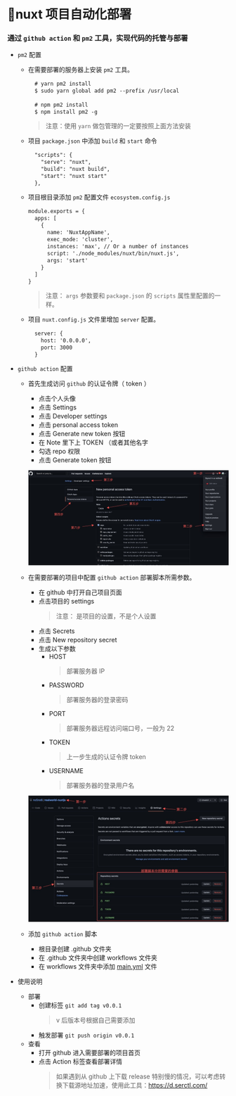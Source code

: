 # nuxt 项目自动化部署
### 通过 `github action` 和 `pm2` 工具，实现代码的托管与部署

+ `pm2` 配置
  - 在需要部署的服务器上安装 `pm2` 工具。
    ```
      # yarn pm2 install
      $ sudo yarn global add pm2 --prefix /usr/local

      # npm pm2 install
      $ npm install pm2 -g
    ```
    > 注意：使用 `yarn` 做包管理的一定要按照上面方法安装

  - 项目 `package.json` 中添加 `build` 和 `start` 命令
    ```
      "scripts": {
        "serve": "nuxt",
        "build": "nuxt build",
        "start": "nuxt start"
      },
    ```

  - 项目根目录添加 `pm2` 配置文件 `ecosystem.config.js`
    ```
    module.exports = {
      apps: [
        {
          name: 'NuxtAppName',
          exec_mode: 'cluster',
          instances: 'max', // Or a number of instances
          script: './node_modules/nuxt/bin/nuxt.js',
          args: 'start'
        }
      ]
    }
    ```
    > 注意： `args` 参数要和 `package.json` 的 `scripts` 属性里配置的一样。
  
  - 项目 `nuxt.config.js` 文件里增加 `server` 配置。
    ```
      server: {
        host: '0.0.0.0',
        port: 3000
      }
    ```

+ `github action` 配置
  - 首先生成访问 `github` 的认证令牌（ token ）

    + 点击个人头像 
    + 点击 Settings 
    + 点击 Developer settings
    + 点击 personal access token 
    + 点击 Generate new token 按钮
    + 在 Note 里下上 TOKEN （或者其他名字
    + 勾选 repo 权限
    + 点击 Generate token 按钮

    ![generate token](generate-token.jpg)

  - 在需要部署的项目中配置 `github action` 部署脚本所需参数。
    + 在 github 中打开自己项目页面
    + 点击项目的 settings
      > 注意： 是项目的设置，不是个人设置
    + 点击 Secrets
    + 点击 New repository secret
    + 生成以下参数
      - HOST
        > 部署服务器 IP
      - PASSWORD
        > 部署服务器的登录密码
      - PORT
        > 部署服务器远程访问端口号，一般为 22
      - TOKEN
        > 上一步生成的认证令牌 token
      - USERNAME
        > 部署服务器的登录用户名
      
    ![params](params.jpg)

  - 添加 `github action` 脚本
    + 根目录创建 .github 文件夹
    + 在 .github 文件夹中创建 workflows 文件夹
    + 在 workflows 文件夹中添加 [main.yml](main.yml) 文件
    
+ 使用说明
  - 部署
    - 创建标签 
      `git add tag v0.0.1`
      > v 后版本号根据自己需要添加
    - 触发部署
      `git push origin v0.0.1`
  - 查看
    + 打开 github 进入需要部署的项目首页
    + 点击 Action 标签查看部署详情
      > 如果遇到从 github 上下载 release 特别慢的情况，可以考虑转换下载源地址加速，使用此工具：https://d.serctl.com/